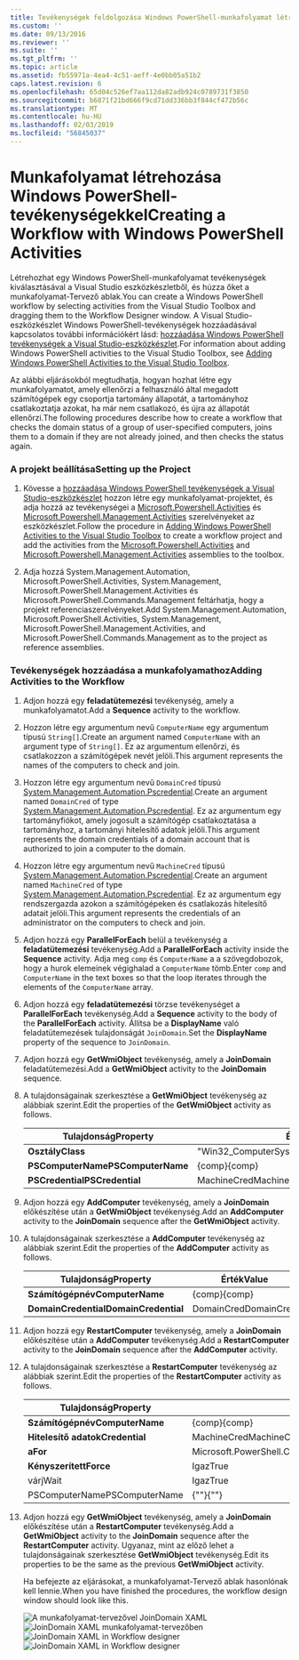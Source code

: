 ```yaml
---
title: Tevékenységek feldolgozása Windows PowerShell-munkafolyamat létrehozása |} A Microsoft Docs
ms.custom: ''
ms.date: 09/13/2016
ms.reviewer: ''
ms.suite: ''
ms.tgt_pltfrm: ''
ms.topic: article
ms.assetid: fb55971a-4ea4-4c51-aeff-4e0bb05a51b2
caps.latest.revision: 6
ms.openlocfilehash: 65d04c526ef7aa112da82adb924c0789731f3850
ms.sourcegitcommit: b6871f21bd666f9cd71dd336bb3f844cf472b56c
ms.translationtype: MT
ms.contentlocale: hu-HU
ms.lasthandoff: 02/03/2019
ms.locfileid: "56845037"
---
```

# <a name="creating-a-workflow-with-windows-powershell-activities"></a><span data-ttu-id="31cc8-102">Munkafolyamat létrehozása Windows PowerShell-tevékenységekkel</span><span class="sxs-lookup"><span data-stu-id="31cc8-102">Creating a Workflow with Windows PowerShell Activities</span></span>

<span data-ttu-id="31cc8-103">Létrehozhat egy Windows PowerShell-munkafolyamat tevékenységek kiválasztásával a Visual Studio eszközkészletből, és húzza őket a munkafolyamat-Tervező ablak.</span><span class="sxs-lookup"><span data-stu-id="31cc8-103">You can create a Windows PowerShell workflow by selecting activities from the Visual Studio Toolbox and dragging them to the Workflow Designer window.</span></span> <span data-ttu-id="31cc8-104">A Visual Studio-eszközkészlet Windows PowerShell-tevékenységek hozzáadásával kapcsolatos további információkért lásd: [hozzáadása Windows PowerShell tevékenységek a Visual Studio-eszközkészlet](./adding-windows-powershell-activities-to-the-visual-studio-toolbox.md).</span><span class="sxs-lookup"><span data-stu-id="31cc8-104">For information about adding Windows PowerShell activities to the Visual Studio Toolbox, see [Adding Windows PowerShell Activities to the Visual Studio Toolbox](./adding-windows-powershell-activities-to-the-visual-studio-toolbox.md).</span></span>

<span data-ttu-id="31cc8-105">Az alábbi eljárásokból megtudhatja, hogyan hozhat létre egy munkafolyamatot, amely ellenőrzi a felhasználó által megadott számítógépek egy csoportja tartomány állapotát, a tartományhoz csatlakoztatja azokat, ha már nem csatlakozó, és újra az állapotát ellenőrzi.</span><span class="sxs-lookup"><span data-stu-id="31cc8-105">The following procedures describe how to create a workflow that checks the domain status of a group of user-specified computers, joins them to a domain if they are not already joined, and then checks the status again.</span></span>

### <a name="setting-up-the-project"></a><span data-ttu-id="31cc8-106">A projekt beállítása</span><span class="sxs-lookup"><span data-stu-id="31cc8-106">Setting up the Project</span></span>

1. <span data-ttu-id="31cc8-107">Kövesse a [hozzáadása Windows PowerShell tevékenységek a Visual Studio-eszközkészlet](./adding-windows-powershell-activities-to-the-visual-studio-toolbox.md) hozzon létre egy munkafolyamat-projektet, és adja hozzá az tevékenységei a [Microsoft.Powershell.Activities](/dotnet/api/Microsoft.PowerShell.Activities) és [ Microsoft.Powershell.Management.Activities](/dotnet/api/Microsoft.PowerShell.Management.Activities) szerelvényeket az eszközkészlet.</span><span class="sxs-lookup"><span data-stu-id="31cc8-107">Follow the procedure in [Adding Windows PowerShell Activities to the Visual Studio Toolbox](./adding-windows-powershell-activities-to-the-visual-studio-toolbox.md) to create a workflow project and add the activities from the [Microsoft.Powershell.Activities](/dotnet/api/Microsoft.PowerShell.Activities) and [Microsoft.Powershell.Management.Activities](/dotnet/api/Microsoft.PowerShell.Management.Activities) assemblies to the toolbox.</span></span>

2. <span data-ttu-id="31cc8-108">Adja hozzá System.Management.Automation, Microsoft.PowerShell.Activities, System.Management, Microsoft.PowerShell.Management.Activities és Microsoft.PowerShell.Commands.Management feltárhatja, hogy a projekt referenciaszerelvényeket.</span><span class="sxs-lookup"><span data-stu-id="31cc8-108">Add System.Management.Automation, Microsoft.PowerShell.Activities, System.Management, Microsoft.PowerShell.Management.Activities, and Microsoft.PowerShell.Commands.Management as to the project as reference assemblies.</span></span>

### <a name="adding-activities-to-the-workflow"></a><span data-ttu-id="31cc8-109">Tevékenységek hozzáadása a munkafolyamathoz</span><span class="sxs-lookup"><span data-stu-id="31cc8-109">Adding Activities to the Workflow</span></span>

1. <span data-ttu-id="31cc8-110">Adjon hozzá egy **feladatütemezési** tevékenység, amely a munkafolyamatot.</span><span class="sxs-lookup"><span data-stu-id="31cc8-110">Add a **Sequence** activity to the workflow.</span></span>

2. <span data-ttu-id="31cc8-111">Hozzon létre egy argumentum nevű `ComputerName` egy argumentum típusú `String[]`.</span><span class="sxs-lookup"><span data-stu-id="31cc8-111">Create an argument named `ComputerName` with an argument type of `String[]`.</span></span> <span data-ttu-id="31cc8-112">Ez az argumentum ellenőrzi, és csatlakozzon a számítógépek nevét jelöli.</span><span class="sxs-lookup"><span data-stu-id="31cc8-112">This argument represents the names of the computers to check and join.</span></span>

3. <span data-ttu-id="31cc8-113">Hozzon létre egy argumentum nevű `DomainCred` típusú [System.Management.Automation.Pscredential](/dotnet/api/System.Management.Automation.PSCredential).</span><span class="sxs-lookup"><span data-stu-id="31cc8-113">Create an argument named `DomainCred` of type [System.Management.Automation.Pscredential](/dotnet/api/System.Management.Automation.PSCredential).</span></span> <span data-ttu-id="31cc8-114">Ez az argumentum egy tartományfiókot, amely jogosult a számítógép csatlakoztatása a tartományhoz, a tartományi hitelesítő adatok jelöli.</span><span class="sxs-lookup"><span data-stu-id="31cc8-114">This argument represents the domain credentials of a domain account that is authorized to join a computer to the domain.</span></span>

4. <span data-ttu-id="31cc8-115">Hozzon létre egy argumentum nevű `MachineCred` típusú [System.Management.Automation.Pscredential](/dotnet/api/System.Management.Automation.PSCredential).</span><span class="sxs-lookup"><span data-stu-id="31cc8-115">Create an argument named `MachineCred` of type [System.Management.Automation.Pscredential](/dotnet/api/System.Management.Automation.PSCredential).</span></span> <span data-ttu-id="31cc8-116">Ez az argumentum egy rendszergazda azokon a számítógépeken és csatlakozás hitelesítő adatait jelöli.</span><span class="sxs-lookup"><span data-stu-id="31cc8-116">This argument represents the credentials of an administrator on the computers to check and join.</span></span>

5. <span data-ttu-id="31cc8-117">Adjon hozzá egy **ParallelForEach** belül a tevékenység a **feladatütemezési** tevékenység.</span><span class="sxs-lookup"><span data-stu-id="31cc8-117">Add a **ParallelForEach** activity inside the **Sequence** activity.</span></span> <span data-ttu-id="31cc8-118">Adja meg `comp` és `ComputerName` a a szövegdobozok, hogy a hurok elemeinek végighalad a `ComputerName` tömb.</span><span class="sxs-lookup"><span data-stu-id="31cc8-118">Enter `comp` and `ComputerName` in the text boxes so that the loop iterates through the elements of the `ComputerName` array.</span></span>

6. <span data-ttu-id="31cc8-119">Adjon hozzá egy **feladatütemezési** törzse tevékenységet a **ParallelForEach** tevékenység.</span><span class="sxs-lookup"><span data-stu-id="31cc8-119">Add a **Sequence** activity to the body of the **ParallelForEach** activity.</span></span> <span data-ttu-id="31cc8-120">Állítsa be a **DisplayName** való feladatütemezések tulajdonságát `JoinDomain`.</span><span class="sxs-lookup"><span data-stu-id="31cc8-120">Set the **DisplayName** property of the sequence to `JoinDomain`.</span></span>

7. <span data-ttu-id="31cc8-121">Adjon hozzá egy **GetWmiObject** tevékenység, amely a **JoinDomain** feladatütemezési.</span><span class="sxs-lookup"><span data-stu-id="31cc8-121">Add a **GetWmiObject** activity to the **JoinDomain** sequence.</span></span>

8. <span data-ttu-id="31cc8-122">A tulajdonságainak szerkesztése a **GetWmiObject** tevékenység az alábbiak szerint.</span><span class="sxs-lookup"><span data-stu-id="31cc8-122">Edit the properties of the **GetWmiObject** activity as follows.</span></span>

   |<span data-ttu-id="31cc8-123">Tulajdonság</span><span class="sxs-lookup"><span data-stu-id="31cc8-123">Property</span></span>|<span data-ttu-id="31cc8-124">Érték</span><span class="sxs-lookup"><span data-stu-id="31cc8-124">Value</span></span>|
   |--------------|-----------|
   |<span data-ttu-id="31cc8-125">**Osztály**</span><span class="sxs-lookup"><span data-stu-id="31cc8-125">**Class**</span></span>|<span data-ttu-id="31cc8-126">"Win32_ComputerSystem"</span><span class="sxs-lookup"><span data-stu-id="31cc8-126">"Win32_ComputerSystem"</span></span>|
   |<span data-ttu-id="31cc8-127">**PSComputerName**</span><span class="sxs-lookup"><span data-stu-id="31cc8-127">**PSComputerName**</span></span>|<span data-ttu-id="31cc8-128">{comp}</span><span class="sxs-lookup"><span data-stu-id="31cc8-128">{comp}</span></span>|
   |<span data-ttu-id="31cc8-129">**PSCredential**</span><span class="sxs-lookup"><span data-stu-id="31cc8-129">**PSCredential**</span></span>|<span data-ttu-id="31cc8-130">MachineCred</span><span class="sxs-lookup"><span data-stu-id="31cc8-130">MachineCred</span></span>|

9. <span data-ttu-id="31cc8-131">Adjon hozzá egy **AddComputer** tevékenység, amely a **JoinDomain** előkészítése után a **GetWmiObject** tevékenység.</span><span class="sxs-lookup"><span data-stu-id="31cc8-131">Add an **AddComputer** activity to the **JoinDomain** sequence after the **GetWmiObject** activity.</span></span>

10. <span data-ttu-id="31cc8-132">A tulajdonságainak szerkesztése a **AddComputer** tevékenység az alábbiak szerint.</span><span class="sxs-lookup"><span data-stu-id="31cc8-132">Edit the properties of the **AddComputer** activity as follows.</span></span>

    |<span data-ttu-id="31cc8-133">Tulajdonság</span><span class="sxs-lookup"><span data-stu-id="31cc8-133">Property</span></span>|<span data-ttu-id="31cc8-134">Érték</span><span class="sxs-lookup"><span data-stu-id="31cc8-134">Value</span></span>|
    |--------------|-----------|
    |<span data-ttu-id="31cc8-135">**Számítógépnév**</span><span class="sxs-lookup"><span data-stu-id="31cc8-135">**ComputerName**</span></span>|<span data-ttu-id="31cc8-136">{comp}</span><span class="sxs-lookup"><span data-stu-id="31cc8-136">{comp}</span></span>|
    |<span data-ttu-id="31cc8-137">**DomainCredential**</span><span class="sxs-lookup"><span data-stu-id="31cc8-137">**DomainCredential**</span></span>|<span data-ttu-id="31cc8-138">DomainCred</span><span class="sxs-lookup"><span data-stu-id="31cc8-138">DomainCred</span></span>|

11. <span data-ttu-id="31cc8-139">Adjon hozzá egy **RestartComputer** tevékenység, amely a **JoinDomain** előkészítése után a **AddComputer** tevékenység.</span><span class="sxs-lookup"><span data-stu-id="31cc8-139">Add a **RestartComputer** activity to the **JoinDomain** sequence after the **AddComputer** activity.</span></span>

12. <span data-ttu-id="31cc8-140">A tulajdonságainak szerkesztése a **RestartComputer** tevékenység az alábbiak szerint.</span><span class="sxs-lookup"><span data-stu-id="31cc8-140">Edit the properties of the **RestartComputer** activity as follows.</span></span>

    |<span data-ttu-id="31cc8-141">Tulajdonság</span><span class="sxs-lookup"><span data-stu-id="31cc8-141">Property</span></span>|<span data-ttu-id="31cc8-142">Érték</span><span class="sxs-lookup"><span data-stu-id="31cc8-142">Value</span></span>|
    |--------------|-----------|
    |<span data-ttu-id="31cc8-143">**Számítógépnév**</span><span class="sxs-lookup"><span data-stu-id="31cc8-143">**ComputerName**</span></span>|<span data-ttu-id="31cc8-144">{comp}</span><span class="sxs-lookup"><span data-stu-id="31cc8-144">{comp}</span></span>|
    |<span data-ttu-id="31cc8-145">**Hitelesítő adatok**</span><span class="sxs-lookup"><span data-stu-id="31cc8-145">**Credential**</span></span>|<span data-ttu-id="31cc8-146">MachineCred</span><span class="sxs-lookup"><span data-stu-id="31cc8-146">MachineCred</span></span>|
    |<span data-ttu-id="31cc8-147">**a**</span><span class="sxs-lookup"><span data-stu-id="31cc8-147">**For**</span></span>|<span data-ttu-id="31cc8-148">Microsoft.PowerShell.Commands.WaitForServiceTypes.PowerShell</span><span class="sxs-lookup"><span data-stu-id="31cc8-148">Microsoft.PowerShell.Commands.WaitForServiceTypes.PowerShell</span></span>|
    |<span data-ttu-id="31cc8-149">**Kényszerített**</span><span class="sxs-lookup"><span data-stu-id="31cc8-149">**Force**</span></span>|<span data-ttu-id="31cc8-150">Igaz</span><span class="sxs-lookup"><span data-stu-id="31cc8-150">True</span></span>|
    |<span data-ttu-id="31cc8-151">várj</span><span class="sxs-lookup"><span data-stu-id="31cc8-151">Wait</span></span>|<span data-ttu-id="31cc8-152">Igaz</span><span class="sxs-lookup"><span data-stu-id="31cc8-152">True</span></span>|
    |<span data-ttu-id="31cc8-153">PSComputerName</span><span class="sxs-lookup"><span data-stu-id="31cc8-153">PSComputerName</span></span>|<span data-ttu-id="31cc8-154">{""}</span><span class="sxs-lookup"><span data-stu-id="31cc8-154">{""}</span></span>|

13. <span data-ttu-id="31cc8-155">Adjon hozzá egy **GetWmiObject** tevékenység, amely a **JoinDomain** előkészítése után a **RestartComputer** tevékenység.</span><span class="sxs-lookup"><span data-stu-id="31cc8-155">Add a **GetWmiObject** activity to the **JoinDomain** sequence after the **RestartComputer** activity.</span></span> <span data-ttu-id="31cc8-156">Ugyanaz, mint az előző lehet a tulajdonságainak szerkesztése **GetWmiObject** tevékenység.</span><span class="sxs-lookup"><span data-stu-id="31cc8-156">Edit its properties to be the same as the previous **GetWmiObject** activity.</span></span>

    <span data-ttu-id="31cc8-157">Ha befejezte az eljárásokat, a munkafolyamat-Tervező ablak hasonlónak kell lennie.</span><span class="sxs-lookup"><span data-stu-id="31cc8-157">When you have finished the procedures, the workflow design window should look like this.</span></span>

    <span data-ttu-id="31cc8-158">![A munkafolyamat-tervezővel JoinDomain XAML](../media/joindomainworkflow.png)
    ![JoinDomain XAML munkafolyamat-tervezőben](../media/joindomainworkflow.png "JoinDomainWorkflow")</span><span class="sxs-lookup"><span data-stu-id="31cc8-158">![JoinDomain XAML in Workflow designer](../media/joindomainworkflow.png)
![JoinDomain XAML in Workflow designer](../media/joindomainworkflow.png "JoinDomainWorkflow")</span></span>